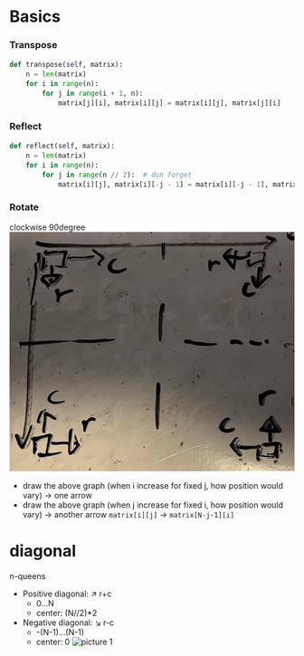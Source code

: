 # Basics
### Transpose

```python
def transpose(self, matrix):
    n = len(matrix)
    for i in range(n):
        for j in range(i + 1, n):
            matrix[j][i], matrix[i][j] = matrix[i][j], matrix[j][i]
```

### Reflect
```python
def reflect(self, matrix):
    n = len(matrix)
    for i in range(n):
        for j in range(n // 2):  # dun forget
            matrix[i][j], matrix[i][-j - 1] = matrix[i][-j - 1], matrix[i][j]
```

### Rotate
clockwise 90degree
![picture 2](images/5505dd095820c4ba16128205ad1f1010e42cb9be093ad286cb768664825c4f9d.png)  
- draw the above graph (when i increase for fixed j, how position would vary) -> one arrow
- draw the above graph (when j increase for fixed i, how position would vary) -> another arrow
`matrix[i][j]` -> `matrix[N-j-1][i]`

# diagonal
n-queens
- Positive diagonal: ↗️ r+c
  - 0...N
  - center: (N//2)*2
- Negative diagonal: ↘️ r-c
  - -(N-1)...(N-1)
  - center: 0
![picture 1](images/de88ec5a0c58a3fa978b697b67347bd6fe64b0ee3f6e9b79459fad88ff1ae4a9.png)  
